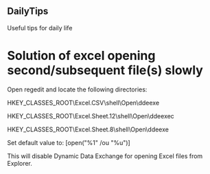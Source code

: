 ## DailyTips
 Useful tips for daily life

# Solution of excel opening second/subsequent file(s) slowly
 Open regedit and locate the following directories:
 
 HKEY_CLASSES_ROOT\Excel.CSV\shell\Open\ddeexe
 
 HKEY_CLASSES_ROOT\Excel.Sheet.12\shell\Open\ddeexec
 
 HKEY_CLASSES_ROOT\Excel.Sheet.8\shell\Open\ddeexe
 

 Set default value to:
 [open("%1" /ou "%u")]

 This will disable Dynamic Data Exchange for opening Excel files from Explorer.
